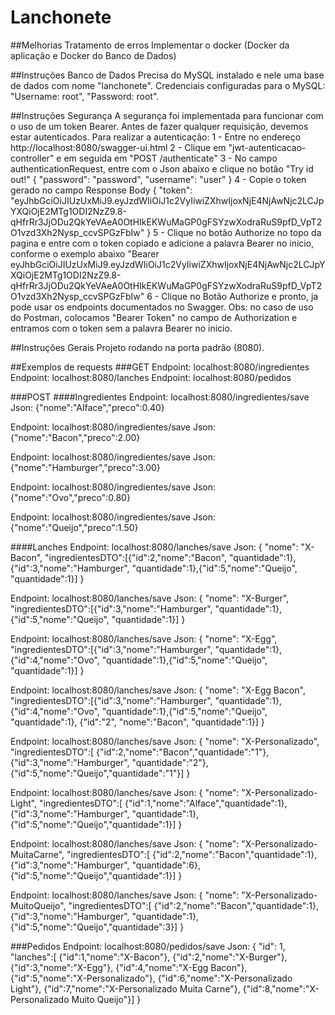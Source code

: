 # Lanchonete

##Melhorias
Tratamento de erros
Implementar o docker (Docker da aplicação e Docker do Banco de Dados)

##Instruções Banco de Dados
Precisa do MySQL instalado e nele uma base de dados com nome "lanchonete".
Credenciais configuradas para o MySQL: "Username: root", "Password: root".

##Instruções Segurança
A segurança foi implementada para funcionar com o uso de um token Bearer.
Antes de fazer qualquer requisição, devemos estar autenticados.
Para realizar a autenticação: 
1 - Entre no endereço http://localhost:8080/swagger-ui.html
2 - Clique em "jwt-autenticacao-controller" e em seguida em "POST /authenticate"
3 - No campo authenticationRequest, entre com o Json abaixo e clique no botão "Try id out!" 
{
  "password": "password",
  "username": "user"
}
4 - Copie o token gerado no campo Response Body 
{
  "token": "eyJhbGciOiJIUzUxMiJ9.eyJzdWIiOiJ1c2VyIiwiZXhwIjoxNjE4NjAwNjc2LCJpYXQiOjE2MTg1ODI2NzZ9.8-qHfrRr3JjODu2QkYeVAeA0OtHIkEKWuMaGP0gFSYzwXodraRuS9pfD_VpT2O1vzd3Xh2Nysp_ccvSPGzFbIw"
}
5 - Clique no botão Authorize no topo da pagina e entre com o token copiado e adicione a palavra Bearer no inicio, conforme o exemplo abaixo
"Bearer eyJhbGciOiJIUzUxMiJ9.eyJzdWIiOiJ1c2VyIiwiZXhwIjoxNjE4NjAwNjc2LCJpYXQiOjE2MTg1ODI2NzZ9.8-qHfrRr3JjODu2QkYeVAeA0OtHIkEKWuMaGP0gFSYzwXodraRuS9pfD_VpT2O1vzd3Xh2Nysp_ccvSPGzFbIw"
6 - Clique no Botão Authorize e pronto, ja pode usar os endpoints documentados no Swagger.
Obs: no caso de uso do Postman, colocamos "Bearer Token" no campo de Authorization e entramos com o token sem a palavra Bearer no inicio.


##Instruções Gerais
Projeto rodando na porta padrão (8080).

##Exemplos de requests
###GET
Endpoint: localhost:8080/ingredientes
Endpoint: localhost:8080/lanches
Endpoint: localhost:8080/pedidos

###POST
####Ingredientes
Endpoint: localhost:8080/ingredientes/save
Json: {"nome":"Alface","preco":0.40}

Endpoint: localhost:8080/ingredientes/save
Json: {"nome":"Bacon","preco":2.00}

Endpoint: localhost:8080/ingredientes/save
Json: {"nome":"Hamburger","preco":3.00}

Endpoint: localhost:8080/ingredientes/save
Json: {"nome":"Ovo","preco":0.80}

Endpoint: localhost:8080/ingredientes/save
Json: {"nome":"Queijo","preco":1.50}

####Lanches
Endpoint: localhost:8080/lanches/save
Json: 
{
    "nome": "X-Bacon",
    "ingredientesDTO":[{"id":2,"nome":"Bacon", "quantidade":1},{"id":3,"nome":"Hamburger", "quantidade":1},{"id":5,"nome":"Queijo", "quantidade":1}]
}

Endpoint: localhost:8080/lanches/save
Json: 
{
    "nome": "X-Burger",
    "ingredientesDTO":[{"id":3,"nome":"Hamburger", "quantidade":1},{"id":5,"nome":"Queijo", "quantidade":1}]
}

Endpoint: localhost:8080/lanches/save
Json: 
{
    "nome": "X-Egg",
    "ingredientesDTO":[{"id":3,"nome":"Hamburger", "quantidade":1},{"id":4,"nome":"Ovo", "quantidade":1},{"id":5,"nome":"Queijo", "quantidade":1}]
}

Endpoint: localhost:8080/lanches/save
Json: 
{
    "nome": "X-Egg Bacon",
    "ingredientesDTO":[{"id":3,"nome":"Hamburger", "quantidade":1},{"id":4,"nome":"Ovo", "quantidade":1},{"id":5,"nome":"Queijo", "quantidade":1}, {"id":"2", "nome":"Bacon", "quantidade":1}]
}

Endpoint: localhost:8080/lanches/save
Json: 
{
    "nome": "X-Personalizado",
    "ingredientesDTO":[
        {"id":2,"nome":"Bacon","quantidade":"1"},
        {"id":3,"nome":"Hamburger", "quantidade":"2"},
        {"id":5,"nome":"Queijo","quantidade":"1"}]
}

Endpoint: localhost:8080/lanches/save
Json: 
{
    "nome": "X-Personalizado-Light",
    "ingredientesDTO":[
        {"id":1,"nome":"Alface","quantidade":1},
        {"id":3,"nome":"Hamburger", "quantidade":1},
        {"id":5,"nome":"Queijo","quantidade":1}]
}

Endpoint: localhost:8080/lanches/save
Json: 
{
    "nome": "X-Personalizado-MuitaCarne",
    "ingredientesDTO":[
        {"id":2,"nome":"Bacon","quantidade":1},
        {"id":3,"nome":"Hamburger", "quantidade":6},
        {"id":5,"nome":"Queijo","quantidade":1}]
}

Endpoint: localhost:8080/lanches/save
Json: 
{
    "nome": "X-Personalizado-MuitoQueijo",
    "ingredientesDTO":[
        {"id":2,"nome":"Bacon","quantidade":1},
        {"id":3,"nome":"Hamburger", "quantidade":1},
        {"id":5,"nome":"Queijo","quantidade":3}]
}

###Pedidos
Endpoint: localhost:8080/pedidos/save
Json: 
{
    "id": 1,
    "lanches":[
    {"id":1,"nome":"X-Bacon"},
    {"id":2,"nome":"X-Burger"},
    {"id":3,"nome":"X-Egg"},
    {"id":4,"nome":"X-Egg Bacon"},
    {"id":5,"nome":"X-Personalizado"},
    {"id":6,"nome":"X-Personalizado Light"},
    {"id":7,"nome":"X-Personalizado Muita Carne"},
    {"id":8,"nome":"X-Personalizado Muito Queijo"}]
}
